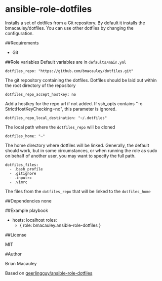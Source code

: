# ansible-role-dotfiles
Installs a set of dotfiles from a Git repository. By default it installs the bmacauley/dotfiles. You can use other dotfiles by changing the configuration.

##Requirements
- Git

##Role variables
Default variables are in `defaults/main.yml`

```
dotfiles_repo: "https://github.com/bmacauley/dotfiles.git"
```
The git repository containing the dotfiles. Dotfiles should be laid out within the root directory of the repository


```
dotfiles_repo_accept_hostkey: no
```
Add a hostkey for the repo url if not added. If ssh_opts contains "-o StrictHostKeyChecking=no", this parameter is ignored.


```
dotfiles_repo_local_destination: "~/.dotfiles"
```
The local path where the `dotfiles_repo` will be cloned


```
dotfiles_home: "~"
```
The home directory where dotfiles will be linked. Generally, the default should work, but in some circumstances, or when running the role as sudo on behalf of another user, you may want to specify the full path.


```
dotfiles_files:
  - .bash_profile
  - .gitignore
  - .inputrc
  - .vimrc
```
The files from the `dotfiles_repo` that will be linked to the `dotfiles_home`

##Dependencies
none

##Example playbook

- hosts: localhost
  roles:
    - { role: bmacauley.ansible-role-dotfiles }



##License

MIT

#Author

Brian Macauley

Based on [geerlingguy/ansible-role-dotfiles](https://github.com/geerlingguy/ansible-role-dotfiles)
